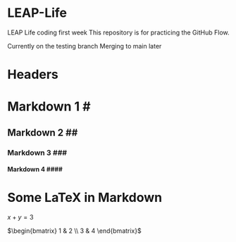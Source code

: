 # LEAP-Life
LEAP Life coding first week 
This repository is for practicing the GitHub Flow.

Currently on the testing branch
Merging to main later

# Headers
# Markdown 1 \#
## Markdown 2 \#\#
### Markdown 3 \#\#\#
#### Markdown 4 \#\#\#\#

# Some LaTeX in Markdown 
$x + y = 3$

$\begin{bmatrix} 1 & 2 \\ 3 & 4 \end{bmatrix}$
